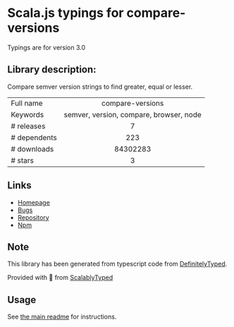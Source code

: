 
# Scala.js typings for compare-versions

Typings are for version 3.0

## Library description:
Compare semver version strings to find greater, equal or lesser.

|                    |                 |
| ------------------ | :-------------: |
| Full name          | compare-versions |
| Keywords           | semver, version, compare, browser, node |
| # releases         | 7 |
| # dependents       | 223 |
| # downloads        | 84302283 |
| # stars            | 3 |

## Links
- [Homepage](https://github.com/omichelsen/compare-versions#readme)
- [Bugs](https://github.com/omichelsen/compare-versions/issues)
- [Repository](https://github.com/omichelsen/compare-versions)
- [Npm](https://www.npmjs.com/package/compare-versions)
    


## Note
This library has been generated from typescript code from [DefinitelyTyped](https://definitelytyped.org).

Provided with :purple_heart: from [ScalablyTyped](https://github.com/oyvindberg/ScalablyTyped)

## Usage
See [the main readme](../../readme.md) for instructions.


